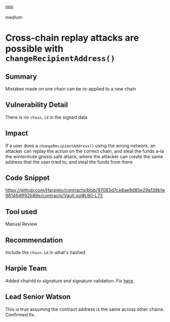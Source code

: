 IllIllI

medium

# Cross-chain replay attacks are possible with `changeRecipientAddress()`

## Summary
Mistakes made on one chain can be re-applied to a new chain

## Vulnerability Detail
There is no `chain.id` in the signed data

## Impact
If a user does a `changeRecipientAddress()` using the wrong network, an attacker can replay the action on the correct chain, and steal the funds a-la the wintermute gnosis safe attack, where the attacker can create the same address that the user tried to, and steal the funds from there

## Code Snippet
https://github.com/Harpieio/contracts/blob/97083d7ce8ae9d85e29a139b1e981464ff92b89e/contracts/Vault.sol#L60-L73

## Tool used

Manual Review

## Recommendation
Include the `chain.id` in what's hashed

## Harpie Team
Added chainId to signature and signature validation. Fix [here](https://github.com/Harpieio/contracts/pull/4/commits/de24a50349ec014163180ba60b5305098f42eb14).

## Lead Senior Watson
This is true assuming the contract address is the same across other chains. Confirmed fix. 
